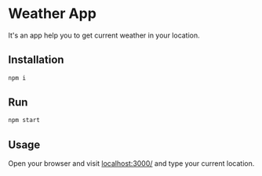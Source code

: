 # Weather App

It's an app help you to get current weather in your location.

## Installation


```bash
npm i
```

## Run

```bash
npm start
```

## Usage

Open your browser and visit [localhost:3000/](localhost:3000/) and type your current location.

